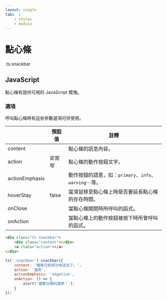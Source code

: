 ```yaml
---
layout: single
tabs  :
    - styles
    - module
---
```


# 點心條

.ts.snackbar

## JavaScript

點心條有提供可用的 JavaScript 模塊。

### 選項

呼叫點心條時有這些參數選項可供使用。

|                | 預設值  | 註釋                                               |
|----------------|--------|---------------------------------------------------|
| content        |        | 點心條的訊息內容。                                   |
| action         | 非常窄  | 點心條的動作按鈕文字。                                |
| actionEmphasis |        | 動作按鈕的語意，如：`primary`、`info`、`warning`⋯等。 |
| hoverStay      | false  | 當滑鼠移至點心條上時是否要延長點心條的存在時間。          |
| onClose        |        | 當點心條關閉時所呼叫的函式。                           |
| onAction       |        | 當點心條上的動作按鈕被按下時所會呼叫的函式。              |


```html
<div class="ts snackbar">
    <div class="content"></div>
    <a class="action"></a>
</div>
```

```js
ts('.snackbar').snackbar({
    content: '檔案已經成功地送出了。',
    action: '還原',
    actionEmphasis: 'negative',
    onAction: () => {
        alert('檔案已順利還原！');
    }
});
```